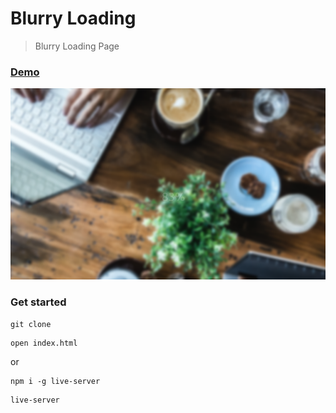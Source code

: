 # Blurry Loading

> Blurry Loading Page

### [Demo](http://blurry-loading-ab.surge.sh)

![screenshot](https://github.com/Belchenkov/blurry_loading/blob/dev/uploads/screen.png)

### Get started

```shell script
git clone
```
```shell script
open index.html
```
or
```shell script
npm i -g live-server
```
```shell script
live-server
```
